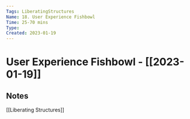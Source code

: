 ```yaml
---
Tags: LiberatingStructures
Name: 18. User Experience Fishbowl
Time: 25-70 mins
Type: 
Created: 2023-01-19
---
```

# User Experience Fishbowl - [[2023-01-19]]
## Notes

[[Liberating Structures]]